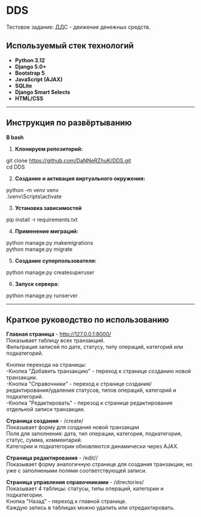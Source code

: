 # DDS
Тестовое задание: ДДС - движение денежных средств.

## Используемый стек технологий

- **Python 3.12**
- **Django 5.0+**
- **Bootstrap 5**
- **JavaScript (AJAX)**
- **SQLite**
- **Django Smart Selects**
- **HTML/CSS**

---
## Инструкция по развёртыванию

**В bash**
1. **Клонируем репозиторий:**  
  
git clone https://github.com/DaNNeRZhuK/DDS.git  
cd DDS  
  
2. **Создание и активация виртуального окружения:**  
  
python -m venv venv  
.\venv\Scripts\activate  
  
3. **Установка зависимостей**  
  
pip install -r requirements.txt  
  
4. **Применение миграций:**  
  
python manage.py makemigrations  
python manage.py migrate  
  
5. **Создание суперпользователя:**  
  
python manage.py createsuperuser  
  
6. **Запуск сервера:**  
  
python manage.py runserver  
  
---
## Краткое руководство по использованию

**Главная страница** -  http://127.0.0.1:8000/  
  Показывает таблицу всех транзакций.  
  Фильтрация записей по дате, статусу, типу операций, категорий или подкатегорий.  
  
  Кнопки перехода на страницы:  
  -Кнопка "Добавить транзакцию" - переход к странице созданию новой транзакции.  
  -Кнопка "Справочники" - переход к странице создания/редактирования/удаления статусов, типов операций, категорий и подкатегорий.  
  -Кнопка "Редактировать" - перезод к странице редактирования отдельной записи транзакции.  

**Страница создания** - /create/  
  Показывает форму для создания новой транзакции  
  Поля для заполнения: дата, тип операции, категория, подкатегория, статус, сумма, комментарий.  
  Категории и подкатегории обновляются динамически через AJAX.  

**Страница редактирования** - /edit/<id>/  
  Показывает форму аналогичную странице для создания транзакции, но уже с заполнеными полями соответствующей записи.  
  
**Страница управления справочниками** - /directories/  
  Показывает 4 таблицы: статусы, типы операций, категории и подкатегории.  
  Кнопка "Назад" - переход к главной странице.  
  Каждую запись в таблицах можно удалить или отредактировать.  


